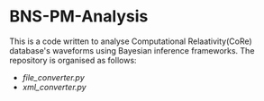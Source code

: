 # BNS-PM-Analysis
This is a code written to analyse Computational Relaativity(CoRe) database's waveforms using Bayesian inference frameworks. The repository is organised as follows: 
- *file_converter.py*
- *xml_converter.py*
